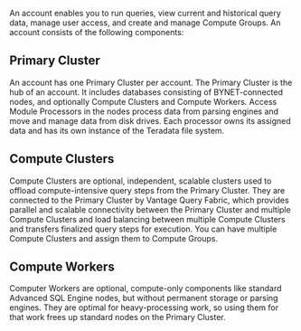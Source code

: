 
An account enables you to run queries, view current and historical query data, manage user access, and create and manage Compute Groups. An account consists of the following components:

## Primary Cluster


An account has one Primary Cluster per account. The Primary Cluster is the hub of an account. It includes databases consisting of BYNET-connected nodes, and optionally Compute Clusters and Compute Workers. Access Module Processors in the nodes process data from parsing engines and move and manage data from disk drives. Each processor owns its assigned data and has its own instance of the Teradata file system.

## Compute Clusters


Compute Clusters are optional, independent, scalable clusters used to offload compute-intensive query steps from the Primary Cluster. They are connected to the Primary Cluster by Vantage Query Fabric, which provides parallel and scalable connectivity between the Primary Cluster and multiple Compute Clusters and load balancing between multiple Compute Clusters and transfers finalized query steps for execution. You can have multiple Compute Clusters and assign them to Compute Groups.

## Compute Workers


Computer Workers are optional, compute-only components like standard Advanced SQL Engine nodes, but without permanent storage or parsing engines. They are optimal for heavy-processing work, so using them for that work frees up standard nodes on the Primary Cluster.

